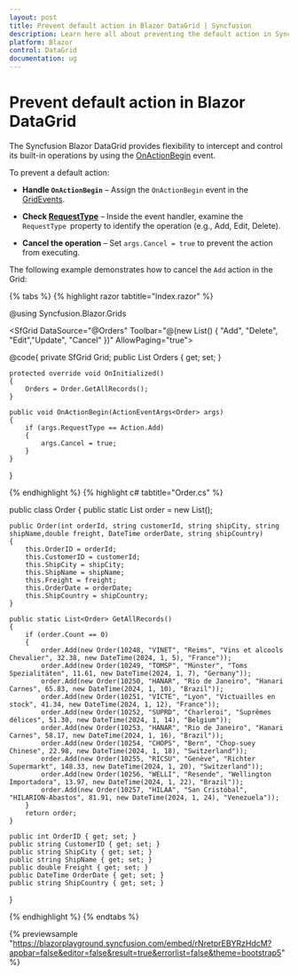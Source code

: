 ```yaml
---
layout: post
title: Prevent default action in Blazor DataGrid | Syncfusion
description: Learn here all about preventing the default action in Syncfusion Blazor DataGrid and more.
platform: Blazor
control: DataGrid
documentation: ug
---
```


# Prevent default action in Blazor DataGrid

The Syncfusion Blazor DataGrid provides flexibility to intercept and control its built-in operations by using the [OnActionBegin](https://help.syncfusion.com/cr/blazor/Syncfusion.Blazor.Grids.GridEvents-1.html#Syncfusion_Blazor_Grids_GridEvents_1_OnActionBegin) event.

To prevent a default action:

* **Handle `OnActionBegin`** – Assign the `OnActionBegin` event in the [GridEvents](https://help.syncfusion.com/cr/blazor/Syncfusion.Blazor.Grids.GridEvents-1.html).

* **Check [RequestType](https://help.syncfusion.com/cr/blazor/Syncfusion.Blazor.Grids.ActionEventArgs-1.html#Syncfusion_Blazor_Grids_ActionEventArgs_1_RequestType)** – Inside the event handler, examine the `RequestType `property to identify the operation (e.g., Add, Edit, Delete).

* **Cancel the operation** – Set `args.Cancel = true` to prevent the action from executing.

The following example demonstrates how to cancel the `Add` action in the Grid:

{% tabs %}
{% highlight razor tabtitle="Index.razor" %}

@using Syncfusion.Blazor.Grids

<SfGrid DataSource="@Orders" Toolbar="@(new List<string>() { "Add", "Delete", "Edit","Update", "Cancel" })" AllowPaging="true">
    <GridEvents OnActionBegin="OnActionBegin" TValue="Order"></GridEvents>
    <GridEditSettings AllowAdding="true" AllowEditing="true" AllowDeleting="true"></GridEditSettings>
    <GridPageSettings PageSize="8"></GridPageSettings>
    <GridColumns>
        <GridColumn Field=@nameof(Order.OrderID) HeaderText="Order ID" IsPrimaryKey="true" TextAlign="TextAlign.Right" Width="120"></GridColumn>
        <GridColumn Field=@nameof(Order.CustomerID) HeaderText="Customer Name" TextAlign="TextAlign.Right" Width="120"></GridColumn>
        <GridColumn Field=@nameof(Order.OrderDate) HeaderText=" Order Date" Format="d" Type="ColumnType.Date" TextAlign="TextAlign.Right" Width="120"></GridColumn>
        <GridColumn Field=@nameof(Order.Freight) HeaderText="Freight" Format="C2" TextAlign="TextAlign.Right" Width="120"></GridColumn>
    </GridColumns>
</SfGrid>

@code{
    private SfGrid<Order> Grid;
    public List<Order> Orders { get; set; }

    protected override void OnInitialized()
    {
        Orders = Order.GetAllRecords();
    }

    public void OnActionBegin(ActionEventArgs<Order> args)
    {
        if (args.RequestType == Action.Add)
        {
            args.Cancel = true;
        }
    }
}

{% endhighlight %}
{% highlight c# tabtitle="Order.cs" %}

public class Order
{
    public static List<Order> order = new List<Order>();

    public Order(int orderId, string customerId, string shipCity, string shipName,double freight, DateTime orderDate, string shipCountry)
    {
        this.OrderID = orderId;
        this.CustomerID = customerId;
        this.ShipCity = shipCity;
        this.ShipName = shipName;
        this.Freight = freight;
        this.OrderDate = orderDate;
        this.ShipCountry = shipCountry;
    }

    public static List<Order> GetAllRecords()
    {
        if (order.Count == 0)
        {
            order.Add(new Order(10248, "VINET", "Reims", "Vins et alcools Chevalier", 32.38, new DateTime(2024, 1, 5), "France"));
            order.Add(new Order(10249, "TOMSP", "Münster", "Toms Spezialitäten", 11.61, new DateTime(2024, 1, 7), "Germany"));
            order.Add(new Order(10250, "HANAR", "Rio de Janeiro", "Hanari Carnes", 65.83, new DateTime(2024, 1, 10), "Brazil"));
            order.Add(new Order(10251, "VICTE", "Lyon", "Victuailles en stock", 41.34, new DateTime(2024, 1, 12), "France"));
            order.Add(new Order(10252, "SUPRD", "Charleroi", "Suprêmes délices", 51.30, new DateTime(2024, 1, 14), "Belgium"));
            order.Add(new Order(10253, "HANAR", "Rio de Janeiro", "Hanari Carnes", 58.17, new DateTime(2024, 1, 16), "Brazil"));
            order.Add(new Order(10254, "CHOPS", "Bern", "Chop-suey Chinese", 22.98, new DateTime(2024, 1, 18), "Switzerland"));
            order.Add(new Order(10255, "RICSU", "Genève", "Richter Supermarkt", 148.33, new DateTime(2024, 1, 20), "Switzerland"));
            order.Add(new Order(10256, "WELLI", "Resende", "Wellington Importadora", 13.97, new DateTime(2024, 1, 22), "Brazil"));
            order.Add(new Order(10257, "HILAA", "San Cristóbal", "HILARION-Abastos", 81.91, new DateTime(2024, 1, 24), "Venezuela"));
        }
        return order;
    }

    public int OrderID { get; set; }
    public string CustomerID { get; set; }
    public string ShipCity { get; set; }
    public string ShipName { get; set; }
    public double Freight { get; set; }
    public DateTime OrderDate { get; set; }
    public string ShipCountry { get; set; }
}

{% endhighlight %}
{% endtabs %}

{% previewsample "https://blazorplayground.syncfusion.com/embed/rNretprEBYRzHdcM?appbar=false&editor=false&result=true&errorlist=false&theme=bootstrap5" %}